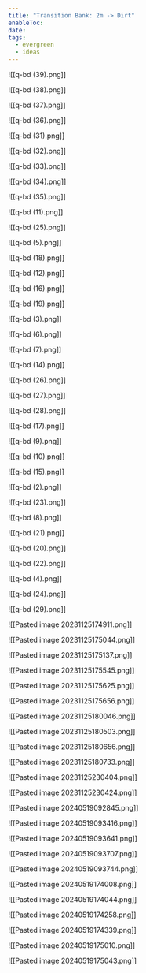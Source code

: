 ```yaml
---
title: "Transition Bank: 2m -> Dirt"
enableToc: 
date: 
tags:
  - evergreen
  - ideas
---
```

![[q-bd (39).png]]

![[q-bd (38).png]]

![[q-bd (37).png]]

![[q-bd (36).png]]

![[q-bd (31).png]]

![[q-bd (32).png]]

![[q-bd (33).png]]

![[q-bd (34).png]]

![[q-bd (35).png]]

![[q-bd (11).png]]

![[q-bd (25).png]]

![[q-bd (5).png]]

![[q-bd (18).png]]

![[q-bd (12).png]]

![[q-bd (16).png]]

![[q-bd (19).png]]

![[q-bd (3).png]]

![[q-bd (6).png]]

![[q-bd (7).png]]

![[q-bd (14).png]]

![[q-bd (26).png]]

![[q-bd (27).png]]

![[q-bd (28).png]]

![[q-bd (17).png]]

![[q-bd (9).png]]

![[q-bd (10).png]]

![[q-bd (15).png]]

![[q-bd (2).png]]

![[q-bd (23).png]]

![[q-bd (8).png]]

![[q-bd (21).png]]

![[q-bd (20).png]]

![[q-bd (22).png]]

![[q-bd (4).png]]

![[q-bd (24).png]]

![[q-bd (29).png]]

![[Pasted image 20231125174911.png]]

![[Pasted image 20231125175044.png]]

![[Pasted image 20231125175137.png]]

![[Pasted image 20231125175545.png]]

![[Pasted image 20231125175625.png]]

![[Pasted image 20231125175656.png]]

![[Pasted image 20231125180046.png]]

![[Pasted image 20231125180503.png]]

![[Pasted image 20231125180656.png]]

![[Pasted image 20231125180733.png]]

![[Pasted image 20231125230404.png]]

![[Pasted image 20231125230424.png]]

![[Pasted image 20240519092845.png]]

![[Pasted image 20240519093416.png]]

![[Pasted image 20240519093641.png]]

![[Pasted image 20240519093707.png]]

![[Pasted image 20240519093744.png]]

![[Pasted image 20240519174008.png]]

![[Pasted image 20240519174044.png]]

![[Pasted image 20240519174258.png]]

![[Pasted image 20240519174339.png]]

![[Pasted image 20240519175010.png]]

![[Pasted image 20240519175043.png]]

